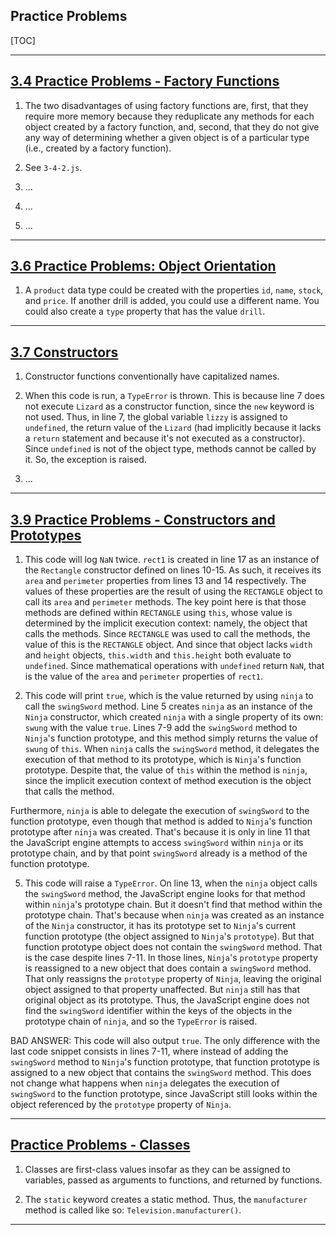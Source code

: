 ## Practice Problems

[TOC]

---

## [3.4 Practice Problems - Factory Functions](https://launchschool.com/lessons/e3c64e3f/assignments/bf77a962)

1. The two disadvantages of using factory functions are, first, that they require more memory because they reduplicate any methods for each object created by a factory function, and, second, that they do not give any way of determining whether a given object is of a particular type (i.e., created by a factory function).

2. See `3-4-2.js`.

3. ...

4. ...

5. ...

---

## [3.6 Practice Problems: Object Orientation](https://launchschool.com/lessons/e3c64e3f/assignments/c8712db5)

1. A `product` data type could be created with the properties `id`, `name`, `stock`, and `price`. If another drill is added, you could use a different name. You could also create a `type` property that has the value `drill`.

---

## [3.7 Constructors](https://launchschool.com/lessons/e3c64e3f/assignments/5ca112a7)

1. Constructor functions conventionally have capitalized names.

2. When this code is run, a `TypeError` is thrown. This is because line 7 does not execute `Lizard` as a constructor function, since the `new` keyword is not used. Thus, in line 7, the global variable `lizzy` is assigned to `undefined`, the return value of the `Lizard` (had implicitly because it lacks a `return` statement and because it's not executed as a constructor). Since `undefined` is not of the object type, methods cannot be called by it. So, the exception is raised.

3. ...

---

## [3.9 Practice Problems - Constructors and Prototypes](https://launchschool.com/lessons/e3c64e3f/assignments/ee0fee9d)

1. This code will log `NaN` twice. `rect1` is created in line 17 as an instance of the `Rectangle` constructor defined on lines 10-15. As such, it receives its `area` and `perimeter` properties from lines 13 and 14 respectively. The values of these properties are the result of using the `RECTANGLE` object to call its `area` and `perimeter` methods. The key point here is that those methods are defined within `RECTANGLE` using `this`, whose value is determined by the implicit execution context: namely, the object that calls the methods. Since `RECTANGLE` was used to call the methods, the value of this is the `RECTANGLE` object. And since that object lacks `width` and `height` objects, `this.width` and `this.height` both evaluate to `undefined`. Since mathematical operations with `undefined` return `NaN`, that is the value of the `area` and `perimeter` properties of `rect1`.

4. This code will print `true`, which is the value returned by using `ninja` to call the `swingSword` method. Line 5 creates `ninja` as an instance of the `Ninja` constructor, which created `ninja` with a single property of its own: `swung` with the value `true`. Lines 7-9 add the `swingSword` method to `Ninja`'s function prototype, and this method simply returns the value of `swung` of `this`. When `ninja` calls the `swingSword` method, it delegates the execution of that method to its prototype, which is `Ninja`'s function prototype. Despite that, the value of `this` within the method is `ninja`, since the implicit execution context of method execution is the object that calls the method.

Furthermore, `ninja` is able to delegate the execution of `swingSword` to the function prototype, even though that method is added to `Ninja`'s function prototype after `ninja` was created. That's because it is only in line 11 that the JavaScript engine attempts to access `swingSword` within `ninja` or its prototype chain, and by that point `swingSword` already is a method of the function prototype.

5. This code will raise a `TypeError`. On line 13, when the `ninja` object calls the `swingSword` method, the JavaScript engine looks for that method within `ninja`'s prototype chain. But it doesn't find that method within the prototype chain. That's because when `ninja` was created as an instance of the `Ninja` constructor, it has its prototype set to `Ninja`'s current function prototype (the object assigned to `Ninja`'s `prototype`). But that function prototype object does not contain the `swingSword` method. That is the case despite lines 7-11. In those lines, `Ninja`'s `prototype` property is reassigned to a new object that does contain a `swingSword` method. That only reassigns the `prototype` property of `Ninja`, leaving the original object assigned to that property unaffected. But `ninja` still has that original object as its prototype. Thus, the JavaScript engine does not find the `swingSword` identifier within the keys of the objects in the prototype chain of `ninja`, and so the `TypeError` is raised.


BAD ANSWER: This code will also output `true`. The only difference with the last code snippet consists in lines 7-11, where instead of adding the `swingSword` method to `Ninja`'s function prototype, that function prototype is assigned to a new object that contains the `swingSword` method. This does not change what happens when `ninja` delegates the execution of `swingSword` to the function prototype, since JavaScript still looks within the object referenced by the `prototype` property of `Ninja`.

---

## [Practice Problems - Classes](https://launchschool.com/lessons/e3c64e3f/assignments/b29488f2)

1. Classes are first-class values insofar as they can be assigned to variables, passed as arguments to functions, and returned by functions.

2. The `static` keyword creates a static method. Thus, the `manufacturer` method is called like so: `Television.manufacturer()`.

---

